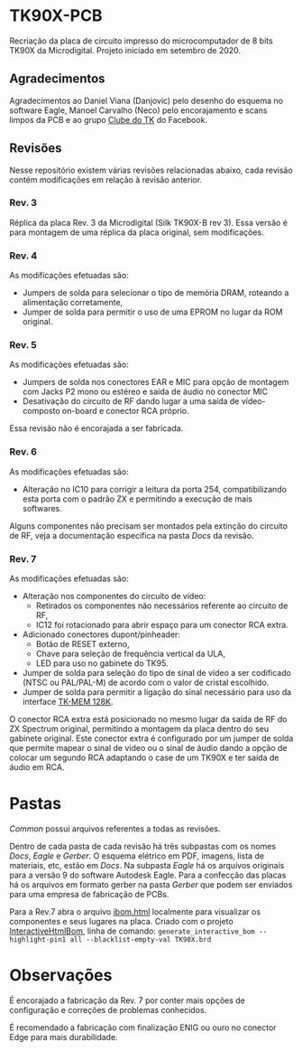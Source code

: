 # TK90X-PCB

Recriação da placa de circuito impresso do microcomputador de 8 bits TK90X da Microdigital. Projeto iniciado em setembro de 2020.

## Agradecimentos

Agradecimentos ao Daniel Viana (Danjovic) pelo desenho do esquema no software Eagle, Manoel Carvalho (Neco) pelo encorajamento e scans limpos da PCB e ao grupo [Clube do TK](https://www.facebook.com/groups/clubedotk) do Facebook.

## Revisões

Nesse repositório existem várias revisões relacionadas abaixo, cada revisão contém modificações em relação à revisão anterior.

### Rev. 3

Réplica da placa Rev. 3 da Microdigital (Silk TK90X-B rev 3). Essa versão é para montagem de uma réplica da placa original, sem modificações.

### Rev. 4

As modificações efetuadas são:
- Jumpers de solda para selecionar o tipo de memória DRAM, roteando a alimentação corretamente,
- Jumper de solda para permitir o uso de uma EPROM no lugar da ROM original.

### Rev. 5

As modificações efetuadas são:
- Jumpers de solda nos conectores EAR e MIC para opção de montagem com Jacks P2 mono ou estéreo e saída de áudio no conector MIC
-  Desativação do circuito de RF dando lugar a uma saída de vídeo-composto on-board e conector RCA próprio.

Essa revisão não é encorajada a ser fabricada.

### Rev. 6

As modificações efetuadas são:
- Alteração no IC10 para corrigir a leitura da porta 254, compatibilizando esta porta com o padrão ZX e permitindo a execução de mais softwares.

Alguns componentes não precisam ser montados pela extinção do circuito de RF, veja a documentação específica na pasta *Docs* da revisão.

### Rev. 7

As modificações efetuadas são:
- Alteração nos componentes do circuito de vídeo:
  - Retirados os componentes não necessários referente ao circuito de RF,
  - IC12 foi rotacionado para abrir espaço para um conector RCA extra.
- Adicionado conectores dupont/pinheader:
  - Botão de RESET externo,
  - Chave para seleção de frequência vertical da ULA,
  - LED para uso no gabinete do TK95.
- Jumper de solda para seleção do tipo de sinal de vídeo a ser codificado (NTSC ou PAL/PAL-M) de acordo com o valor de cristal escolhido.
- Jumper de solda para permitir a ligação do sinal necessário para uso da interface [TK-MEM 128K](http://www.luccas.com.br/index.php/8-bits/artigos/23-preparando-o-tk90x-tk95-para-a-tkmem-128).

O conector RCA extra está posicionado no mesmo lugar da saída de RF do ZX Spectrum original, permitindo a montagem da placa dentro do seu gabinete original. Este conector extra é configurado por um jumper de solda que permite mapear o sinal de vídeo ou o sinal de áudio dando a opção de colocar um segundo RCA adaptando o case de um TK90X e ter saída de áudio em RCA.

# Pastas

*Common* possui arquivos referentes a todas as revisões.

Dentro de cada pasta de cada revisão há três subpastas com os nomes *Docs*, *Eagle* e *Gerber*. O esquema elétrico em PDF, imagens, lista de materiais, etc, estão em *Docs*. Na subpasta *Eagle* há os arquivos originais para a versão 9 do software Autodesk Eagle. Para a confecção das placas há os arquivos em formato gerber na pasta *Gerber* que podem ser enviados para uma empresa de fabricação de PCBs.

Para a Rev.7 abra o arquivo [ibom.html](Rev7/Docs/ibom.html) localmente para visualizar os componentes e seus lugares na placa. Criado com o projeto [InteractiveHtmlBom](https://github.com/openscopeproject/InteractiveHtmlBom), linha de comando: `generate_interactive_bom --highlight-pin1 all --blacklist-empty-val TK90X.brd`

# Observações

É encorajado a fabricação da Rev. 7 por conter mais opções de configuração e correções de problemas conhecidos.

É recomendado a fabricação com finalização ENIG ou ouro no conector Edge para mais durabilidade.
